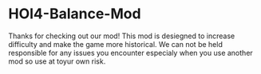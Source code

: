# HOI4-Balance-Mod

Thanks for checking out our mod! This mod is desiegned to increase difficulty and 
make the game more historical. We can not be held responsible for any issues you 
encounter especialy when you use another mod so use at toyur own risk.
